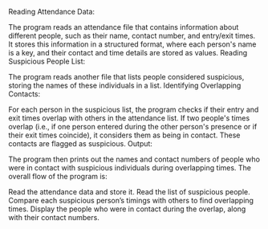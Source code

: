Reading Attendance Data:

The program reads an attendance file that contains information about different people, such as their name, contact number, and entry/exit times.
It stores this information in a structured format, where each person's name is a key, and their contact and time details are stored as values.
Reading Suspicious People List:

The program reads another file that lists people considered suspicious, storing the names of these individuals in a list.
Identifying Overlapping Contacts:

For each person in the suspicious list, the program checks if their entry and exit times overlap with others in the attendance list.
If two people's times overlap (i.e., if one person entered during the other person's presence or if their exit times coincide), it considers them as being in contact.
These contacts are flagged as suspicious.
Output:

The program then prints out the names and contact numbers of people who were in contact with suspicious individuals during overlapping times.
The overall flow of the program is:

Read the attendance data and store it.
Read the list of suspicious people.
Compare each suspicious person’s timings with others to find overlapping times.
Display the people who were in contact during the overlap, along with their contact numbers.
